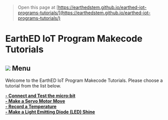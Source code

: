 
> Open this page at [https://earthedstem.github.io/earthed-iot-programs-tutorials/](https://earthedstem.github.io/earthed-iot-programs-tutorials/)
 
# EarthED IoT Program Makecode Tutorials 
![](https://raw.githubusercontent.com/EarthEdSTEM/earthed-iot-programs-tutorials/master/Images/IOT_Tutorial_Banner.png)
Menu
--------------------------------------
Welcome to the EarthED IoT Program Makecode Tutorials. Please choose a tutorial from the list below.

**[- Connect and Test the micro:bit](/earthed-iot-programs-tutorials/T_Servo)**<br>
**[- Make a Servo Motor Move](/earthed-iot-programs-tutorials/T_Servo)**<br>
**[- Record a Temperature](/earthed-iot-programs-tutorials/T_DHT11)**<br>
**[- Make a Light Emitting Diode (LED) Shine](/earthed-iot-programs-tutorials/T_LED)**<br><br>



<script src="https://makecode.com/gh-pages-embed.js"></script><script>makeCodeRender("{{ site.makecode.home_url }}", "{{ site.github.owner_name }}/{{ site.github.repository_name }}");</script>